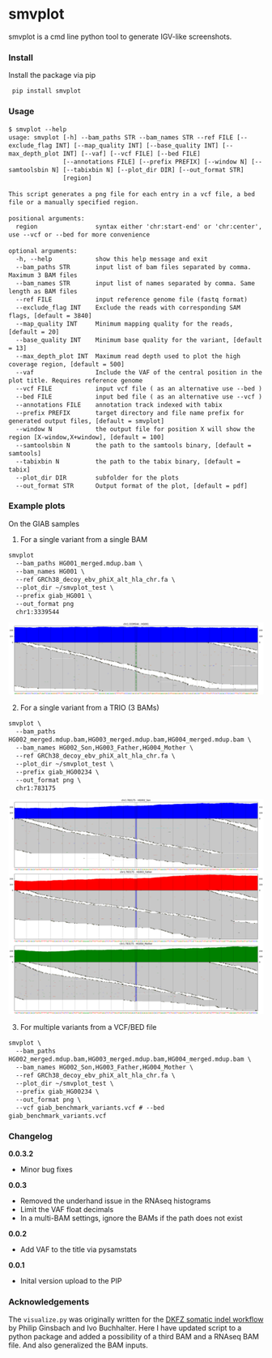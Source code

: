 # smvplot
smvplot is a cmd line python tool to generate IGV-like screenshots.

### Install
Install the package via pip

```
 pip install smvplot
```

### Usage
```
$ smvplot --help
usage: smvplot [-h] --bam_paths STR --bam_names STR --ref FILE [--exclude_flag INT] [--map_quality INT] [--base_quality INT] [--max_depth_plot INT] [--vaf] [--vcf FILE] [--bed FILE]
               [--annotations FILE] [--prefix PREFIX] [--window N] [--samtoolsbin N] [--tabixbin N] [--plot_dir DIR] [--out_format STR]
               [region]

This script generates a png file for each entry in a vcf file, a bed file or a manually specified region.

positional arguments:
  region                syntax either 'chr:start-end' or 'chr:center', use --vcf or --bed for more convenience

optional arguments:
  -h, --help            show this help message and exit
  --bam_paths STR       input list of bam files separated by comma. Maximum 3 BAM files
  --bam_names STR       input list of names separated by comma. Same length as BAM files
  --ref FILE            input reference genome file (fastq format)
  --exclude_flag INT    Exclude the reads with corresponding SAM flags, [default = 3840]
  --map_quality INT     Minimum mapping quality for the reads, [default = 20]
  --base_quality INT    Minimum base quality for the variant, [default = 13]
  --max_depth_plot INT  Maximum read depth used to plot the high coverage region, [default = 500]
  --vaf                 Include the VAF of the central position in the plot title. Requires reference genome
  --vcf FILE            input vcf file ( as an alternative use --bed )
  --bed FILE            input bed file ( as an alternative use --vcf )
  --annotations FILE    annotation track indexed with tabix
  --prefix PREFIX       target directory and file name prefix for generated output files, [default = smvplot]
  --window N            the output file for position X will show the region [X-window,X+window], [default = 100]
  --samtoolsbin N       the path to the samtools binary, [default = samtools]
  --tabixbin N          the path to the tabix binary, [default = tabix]
  --plot_dir DIR        subfolder for the plots
  --out_format STR      Output format of the plot, [default = pdf]
```

### Example plots
On the GIAB samples

1. For a single variant from a single BAM
```
smvplot 
  --bam_paths HG001_merged.mdup.bam \
  --bam_names HG001 \
  --ref GRCh38_decoy_ebv_phiX_alt_hla_chr.fa \
  --plot_dir ~/smvplot_test \
  --prefix giab_HG001 \
  --out_format png
  chr1:3339544
```
![](examples/giab_HG001_chr1_3339544.png)

2. For a single variant from a TRIO (3 BAMs)

```
smvplot \
  --bam_paths HG002_merged.mdup.bam,HG003_merged.mdup.bam,HG004_merged.mdup.bam \
  --bam_names HG002_Son,HG003_Father,HG004_Mother \
  --ref GRCh38_decoy_ebv_phiX_alt_hla_chr.fa \
  --plot_dir ~/smvplot_test \
  --prefix giab_HG00234 \
  --out_format png \
  chr1:783175
```
![](examples/giab_HG00234_chr1_783175.png)

3. For multiple variants from a VCF/BED file

```
smvplot \
  --bam_paths HG002_merged.mdup.bam,HG003_merged.mdup.bam,HG004_merged.mdup.bam \
  --bam_names HG002_Son,HG003_Father,HG004_Mother \
  --ref GRCh38_decoy_ebv_phiX_alt_hla_chr.fa \
  --plot_dir ~/smvplot_test \
  --prefix giab_HG00234 \
  --out_format png \
  --vcf giab_benchmark_variants.vcf # --bed giab_benchmark_variants.vcf
```
### Changelog

**0.0.3.2**
- Minor bug fixes

**0.0.3**
- Removed the underhand issue in the RNAseq histograms
- Limit the VAF float decimals
- In a multi-BAM settings, ignore the BAMs if the path does not exist

**0.0.2**
- Add VAF to the title via pysamstats

**0.0.1**
- Inital version upload to the PIP 

### Acknowledgements
The `visualize.py` was originally written for the [DKFZ somatic indel workflow](https://github.com/DKFZ-ODCF/IndelCallingWorkflow) by Philip Ginsbach and Ivo Buchhalter. Here I have updated script to a python package and added a possibility of a third BAM and a RNAseq BAM file. And also generalized the BAM inputs.

